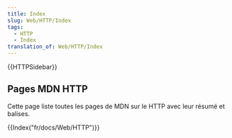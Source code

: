 ```yaml
---
title: Index
slug: Web/HTTP/Index
tags:
  - HTTP
  - Index
translation_of: Web/HTTP/Index
---
```

{{HTTPSidebar}}

## Pages MDN HTTP

Cette page liste toutes les pages de MDN sur le HTTP avec leur résumé et balises.

{{Index("fr/docs/Web/HTTP")}}
